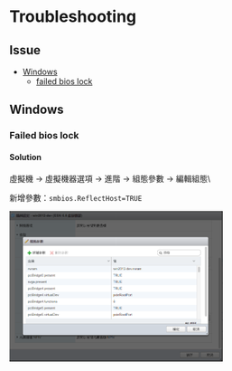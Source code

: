 # Troubleshooting 

## Issue
- [Windows](#windows)
  - [failed bios lock](#failed-bios-lock)

## Windows 
### Failed bios lock
#### Solution

虛擬機 -> 虛擬機器選項 -> 進階 -> 組態參數 -> 編輯組態\

新增參數：`smbios.ReflectHost=TRUE`

<img src="./img/virtual-machine-01.png" alt="virtual-machine" height="75%" width="75%">


